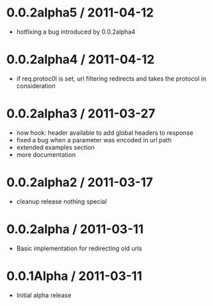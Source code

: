 # 0.0.2alpha5 / 2011-04-12
* hotfixing a bug introduced by 0.0.2alpha4

# 0.0.2alpha4 / 2011-04-12
* if req.protoc0l is set, url filtering redirects and takes the protocol in consideration

# 0.0.2alpha3 / 2011-03-27
* now hook: header available to add global headers to response
* fixed a bug when a parameter was encoded in url path
* extended examples section
* more documentation

# 0.0.2alpha2 / 2011-03-17
* cleanup release nothing special

# 0.0.2alpha / 2011-03-11
* Basic implementation for redirecting old urls

# 0.0.1Alpha / 2011-03-11
* Initial alpha release
